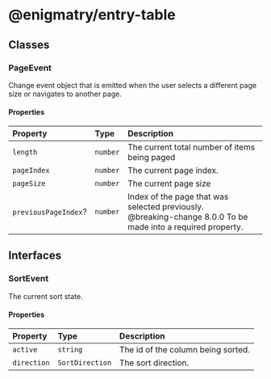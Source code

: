 # @enigmatry/entry-table

## Classes

### PageEvent

Change event object that is emitted when the user selects a
different page size or navigates to another page.

#### Properties

| Property             | Type     | Description                                                                                                      |
| :------------------- | :------- | :--------------------------------------------------------------------------------------------------------------- |
| `length`             | `number` | The current total number of items being paged                                                                    |
| `pageIndex`          | `number` | The current page index.                                                                                          |
| `pageSize`           | `number` | The current page size                                                                                            |
| `previousPageIndex`? | `number` | Index of the page that was selected previously.<br />@breaking-change 8.0.0 To be made into a required property. |

## Interfaces

### SortEvent

The current sort state.

#### Properties

| Property    | Type            | Description                        |
| :---------- | :-------------- | :--------------------------------- |
| `active`    | `string`        | The id of the column being sorted. |
| `direction` | `SortDirection` | The sort direction.                |
